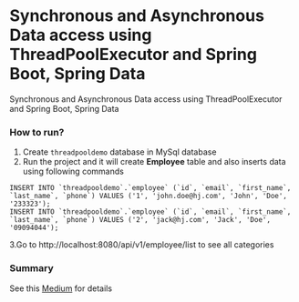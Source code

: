 # Synchronous and Asynchronous Data access using ThreadPoolExecutor and Spring Boot, Spring Data
Synchronous and Asynchronous Data access using ThreadPoolExecutor and Spring Boot, Spring Data

### How to run?
1. Create `threadpooldemo` database in MySql database
2. Run the project and it will create **Employee** table and also inserts data using following commands
```
INSERT INTO `threadpooldemo`.`employee` (`id`, `email`, `first_name`, `last_name`, `phone`) VALUES ('1', 'john.doe@hj.com', 'John', 'Doe', '233323');
INSERT INTO `threadpooldemo`.`employee` (`id`, `email`, `first_name`, `last_name`, `phone`) VALUES ('2', 'jack@hj.com', 'Jack', 'Doe', '09094044');

```
3.Go to http://localhost:8080/api/v1/employee/list to see all categories 

### Summary 
See this [Medium](https://medium.com/@pavankjadda/synchronous-and-asynchronous-data-access-using-threadpoolexecutor-and-spring-boot-spring-data-d1b5cfb3c3a9?postPublishedType=initial) for details
